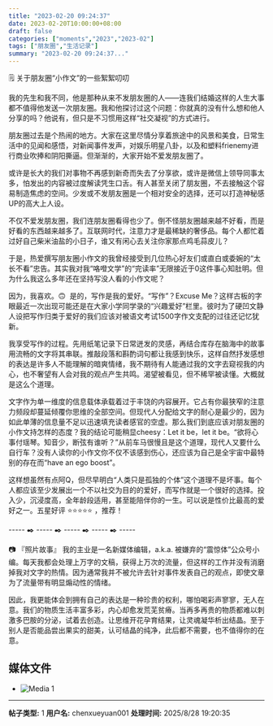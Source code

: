 ```yaml
---
title: "2023-02-20 09:24:37"
date: 2023-02-20T10:00:00+08:00
draft: false
categories: ["moments","2023","2023-02"]
tags: ["朋友圈","生活记录"]
summary: "2023-02-20 09:24:37..."
---
```


🗒️ 关于朋友圈“小作文”的一些絮絮叨叨

我的先生和我不同，他是那种从来不发朋友圈的人——连我们结婚这样的人生大事都不值得他发送一次朋友圈。我和他探讨过这个问题：你就真的没有什么想和他人分享的吗？他说有，但只是不习惯用这样“社交凝视”的方式进行。

朋友圈过去是个热闹的地方。大家在这里尽情分享着旅途中的风景和美食，日常生活中的见闻和感悟，对新闻事件发声，对娱乐明星八卦，以及和塑料frienemy进行商业吹捧和阴阳撕逼。但渐渐的，大家开始不爱发朋友圈了。

或许是长大的我们对事物不再感到新奇而失去了分享欲，或许是微信上领导同事太多，怕发出的内容被过度解读凭生口舌。有人甚至关闭了朋友圈，不去接触这个容易制造焦虑的空间。少发或不发朋友圈是一个相对安全的选择，还可以打造神秘感UP的高大上人设。

不仅不爱发朋友圈，我们连朋友圈看得也少了。倒不怪朋友圈越来越不好看，而是好看的东西越来越多了。互联网时代，注意力才是最稀缺的奢侈品。每个人都忙着过好自己柴米油盐的小日子，谁又有闲心去关注你家那点鸡毛蒜皮儿？

于是，热爱撰写朋友圈小作文的我曾经接受到几位热心好友们或直白或委婉的“太长不看”忠告。其实我对我“咯噔文学”的“完读率”无限接近于0这件事心知肚明。但为什么我这么多年还在坚持写没人看的小作文呢？

因为，我喜欢。🙃
​
是的，​写作是我的爱好。“写作”？Excuse Me？这样古板的字眼最近一次出现可能还是在大家小学同学录的“兴趣爱好”栏里。彼时为了硬凹文静人设把写作归类于爱好的我们应该对被语文考试1500字作文支配的过往还记忆犹新。

​我享受写作的过程。先用纸笔记录下日常迸发的灵感，再结合库存在脑海中的故事用流畅的文字将其串联。推敲段落和斟酌词句都让我感到快乐，这样自然抒发感想的表达是许多人不能理解的暗爽情绪，我不期待有人能通过我的文字去窥视我的内心，也不奢望有人会对我的观点产生共鸣。渴望被看见，但不稀罕被读懂。大概就是这么个道理。

文字作为单一维度的信息载体承载着过于丰饶的内容展开。它占有你最狭窄的注意力频段却蔓延倾覆你思维的全部空间。但现代人分配给文字​的耐心是最少的，因为如此单薄的信息量不足以迅速填充读者感官的空虚。
​
​那么我们到底应该对朋友圈的小作文持怎样的态度？我的结论可能稍显cheesy：Let it be，let it be。“欲将心事付瑶琴。知音少，断弦有谁听？”从前车马很慢且是这个道理，现代人又要什么自行车？没有人读你的小作文你不仅不该感到伤心，还应该为自己是全宇宙中最特别的存在而“have an ego boost”。

这样想虽然有点阿Q，但尽早明白“人类只是孤独的个体”这个道理不是坏事。每个人都应该至少发展出一个不以社交为目的的爱好，而写作就是一个很好的选择。投入少，沉浸度高，全年龄段适用，甚至能陪伴你的一生。可以说是性价比最高的爱好之一。五星好评 ⭐⭐⭐⭐⭐ ，推荐！

----- ✒️ ----- ✒️ ----- ✒️ ----- ✒️ -----

📷 『照片故事』 我的主业是一名新媒体编辑，a.k.a. 被嫌弃的“震惊体”公众号小编。每天我都会处理上万字的文稿，获得上万次的流量，但这样的工作并没有消磨掉我对文字的热情。因为通常我并不被允许去针对事件发表自己的观点，即使文章为了流量带有明显煽动性的情绪。

因此，我更能体会到拥有自己的表达是一种珍贵的权利，哪怕喝彩声寥寥，无人在意。我们的物质生活丰富多彩，内心却愈发荒芜贫瘠。当再多再贵的物质都难以刺激多巴胺的分泌，试着去创造。让思维开花孕育结果，让灵魂凝华析出结晶。至于别人是否能品尝出果实的甜美，认可结晶的纯净，此后都不需要，也不值得你的在意。
​

## 媒体文件

- ![Media 1](/Moments/photos/2023-02-20/202302200924370.jpg)

---

**帖子类型:** 1
**用户名:** chenxueyuan001
**处理时间:** 2025/8/28 19:20:35